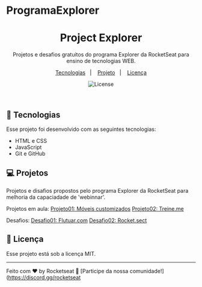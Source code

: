 # ProgramaExplorer
 
<h1 align="center"> Project Explorer </h1>

<p align="center">
Projetos e desafios gratuitos do programa Explorer da RocketSeat para ensino de tecnologias WEB.
</p>

<p align="center">
  <a href="#-tecnologias">Tecnologias</a>&nbsp;&nbsp;&nbsp;|&nbsp;&nbsp;&nbsp;
  <a href="#-projeto">Projeto</a>&nbsp;&nbsp;&nbsp;|&nbsp;&nbsp;&nbsp;
  <a href="#memo-licença">Licença</a>
</p>

<p align="center">
  <img alt="License" src="https://img.shields.io/static/v1?label=license&message=MIT&color=49AA26&labelColor=000000">
</p>

<br>

## 🚀 Tecnologias

Esse projeto foi desenvolvido com as seguintes tecnologias:

- HTML e CSS
- JavaScript
- Git e GitHub

## 💻 Projetos

Projetos e disafios propostos pelo programa Explorer da RocketSeat para melhoria da capaciadade de 'webinnar'.

Projetos em aula:
<a href="https://soulwash.github.io/ProgramaExplorer/Projetos/Project01/" target="_blank">Projeto01: Móveis customizados</a>
<a href="https://soulwash.github.io/ProgramaExplorer/Projetos/Project02/" target="_blank">Projeto02: Treine.me</a>

Desafios:
<a href="https://soulwash.github.io/ProgramaExplorer/Projetos/Desafios/Flutuar/" target="_blank">Desafio01: Flutuar.com</a>
<a href="https://soulwash.github.io/ProgramaExplorer/Projetos/Desafios/Rocket.sect/" target="_blank">Desafio02: Rocket.sect</a>
## :memo: Licença

Esse projeto está sob a licença MIT.

---

Feito com ♥ by Rocketseat :wave: [Participe da nossa comunidade!](https://discord.gg/rocketseat
